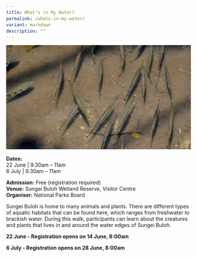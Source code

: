 ```yaml
---
title: What’s in My Water?
permalink: /whats-in-my-water/
variant: markdown
description: ""
---
```

![What's in my Water](/images/Tours/Whats_in_my_Water_SBWR.png)

**Dates:** <br>
22 June | 9.30am – 11am<br>
6 July | 9.30am – 11am

**Admission:** Free (registration required) <br>
**Venue:** Sungei Buloh Wetland Reserve, Visitor Centre<br>
**Organiser:** National Parks Board

Sungei Buloh is home to many animals and plants. There are different types of aquatic habitats that can be found here, which ranges from freshwater to brackish water. During this walk, participants can learn about the creatures and plants that lives in and around the water edges of Sungei Buloh.



**22 June - Registration opens on 14 June, 8:00am**<br>
<a class="btn-link" target="_blank" href="https://beta.nparks.gov.sg/visit/events/event-detail/SBWM0007/358_What-s-in-my-Water">
	<img src="/images/gogreensg_website-32.png">
</a>

<style>
	.btn-link {
		display: none;
	}
	a.btn-link[target="_blank"]:after {
	display: none;
}
	.btn-link > img {
		width: 100%;
	}
</style>

**6 July  - Registration opens on 28 June, 8:00am**<br>
<a class="btn-link" target="_blank" href="https://beta.nparks.gov.sg/visit/events/event-detail/SBWM0007/359_What-s-in-my-Water">
	<img src="/images/gogreensg_website-32.png">
</a>
